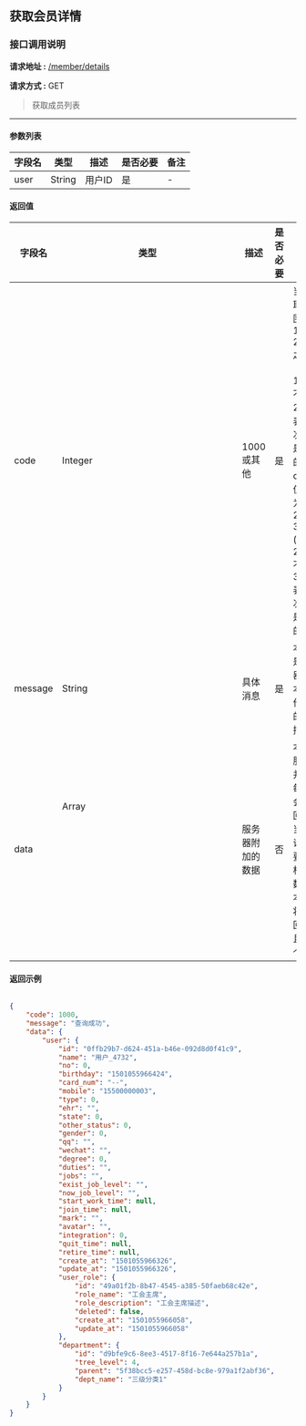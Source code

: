 ## 获取会员详情

### 接口调用说明

__请求地址 :__ [/member/details](#)

__请求方式 :__ GET

> 获取成员列表

--------------------------------------

#### 参数列表

|字段名|类型|描述|是否必要|备注|
|-|-|-|-|-|
|user|String|用户ID|是|-|

#### 返回值

|字段名|类型|描述|是否必要|备注|
|-|-|-|-|-|
|code|Integer|1000 或其他|是|当code取值范围为 1000 - 2000 之间时（包含1000, 不包含2000）表示此次操作是成功的。当code取值范围为 2000 - 3000 (包含2000, 不包含3000)表示此次操作是失败的|
|message|String|具体消息|是|本字段是服务器对于本次操作结果的消息描述|
|data|Array<Object>|服务器附加的数据|否|本字段服务器并不是每次都会返回，大当每次请求需要返回相应的数据时本字段将会返回，并且是一个数组|

#### 返回示例

```json

{
    "code": 1000,
    "message": "查询成功",
    "data": {
        "user": {
            "id": "0ffb29b7-d624-451a-b46e-092d8d0f41c9",
            "name": "用户_4732",
            "no": 0,
            "birthday": "1501055966424",
            "card_num": "--",
            "mobile": "15500000003",
            "type": 0,
            "ehr": "",
            "state": 0,
            "other_status": 0,
            "gender": 0,
            "qq": "",
            "wechat": "",
            "degree": 0,
            "duties": "",
            "jobs": "",
            "exist_job_level": "",
            "now_job_level": "",
            "start_work_time": null,
            "join_time": null,
            "mark": "",
            "avatar": "",
            "integration": 0,
            "quit_time": null,
            "retire_time": null,
            "create_at": "1501055966326",
            "update_at": "1501055966326",
            "user_role": {
                "id": "49a01f2b-8b47-4545-a385-50faeb68c42e",
                "role_name": "工会主席",
                "role_description": "工会主席描述",
                "deleted": false,
                "create_at": "1501055966058",
                "update_at": "1501055966058"
            },
            "department": {
                "id": "d9bfe9c6-8ee3-4517-8f16-7e644a257b1a",
                "tree_level": 4,
                "parent": "5f38bcc5-e257-458d-bc8e-979a1f2abf36",
                "dept_name": "三级分类1"
            }
        }
    }
}

```

